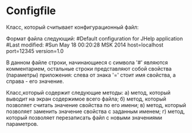 # Configfile


Класс, который считывает конфигурационный файл:

Формат файла следующий:
#Default configuration for JHelp application
#Last modified:
#Sun May 18 00:20:28 MSK 2014
host=localhost
port=12345
version=1.0

В данном файле строки, начинающиеся с символа '#' являются комментарием,
остальные строки представляют собой свойства (параметры) приложения: слева от
знака '=' стоит имя свойства, а справа - его значение.

Класс,который содержит следующие методы:
а) метод, который выводит на экран содержимое всего файла;
б) метод, который позволяет считать значение свойства по его имени;
в) метод, который позволяет заменить значение свойства с заданным именем;
г) метод, который позволяет перезаписать файл с новыми значениями
параметров.
